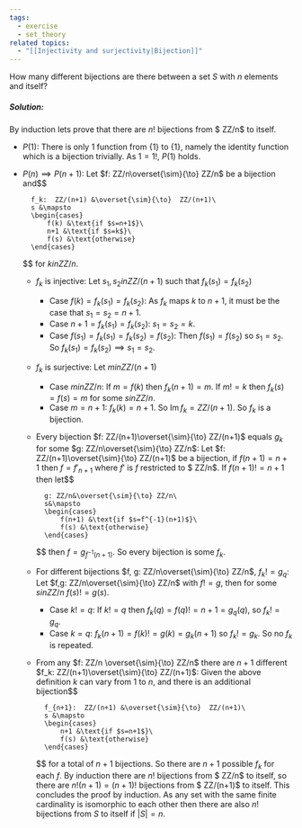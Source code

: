```yaml
---
tags:
  - exercise
  - set_theory
related topics:
  - "[[Injectivity and surjectivity|Bijection]]"
---
```

How many different bijections are there between a set $S$ with $n$ elements and itself?
##### Solution:
By induction lets prove that there are $n!$ bijections from $ ZZ/n$ to itself.
- $P(1)$:
	There is only $1$ function from $\{1\}$ to $\{1\}$, namely the identity function which is a bijection trivially. As $1=1!$, $P(1)$ holds.
- $P(n)\implies P(n+1)$:
	Let $f: ZZ/n\overset{\sim}{\to}  ZZ/n$ be a bijection and$$
	
		f_k:  ZZ/(n+1) &\overset{\sim}{\to}  ZZ/(n+1)\
		s &\mapsto
		\begin{cases}
			f(k) &\text{if $s=n+1$}\
			n+1 &\text{if $s=k$}\
			f(s) &\text{otherwise}
		\end{cases}
	
	$$
	for $k in  ZZ/n$.
	- $f_k$ is injective:
		Let $s_1, s_2 in ZZ/(n+1)$ such that $f_k(s_1)=f_k(s_2)$
		- Case $f(k)=f_k(s_1)=f_k(s_2)$:
			As $f_k$ maps $k$ to $n+1$, it must be the case that $s_1=s_2=n+1$.
		- Case $n+1=f_k(s_1)=f_k(s_2)$:
			$s_1=s_2=k$.
		- Case $f(s_1)=f_k(s_1)=f_k(s_2)=f(s_2)$:
			Then $f(s_1)=f(s_2)$ so $s_1=s_2$.
		So $f_k(s_1)=f_k(s_2)\implies s_1=s_2$.
	- $f_k$ is surjective:
		Let $m in ZZ/(n+1)$
		- Case $m in  ZZ/n$:
			If $m= f(k)$ then $f_k(n+1)=m$. If $m != k$ then $f_k(s)=f(s)=m$ for some $s in  ZZ/n$.
		- Case $m=n+1$:
			$f_k(k)=n+1$.
		So $\operatorname{Im}f_k= ZZ/(n+1)$.
	So $f_k$ is a bijection.
	- Every bijection $f: ZZ/(n+1)\overset{\sim}{\to} ZZ/(n+1)$ equals $g_k$ for some $g: ZZ/n\overset{\sim}{\to} ZZ/n$:
		Let $f: ZZ/(n+1)\overset{\sim}{\to} ZZ/(n+1)$ be a bijection, if $f(n+1)=n+1$ then $f=f'_{n+1}$ where $f'$ is $f$ restricted to $ ZZ/n$. If $f(n+1) != n+1$ then let$$
		
			g: ZZ/n&\overset{\sim}{\to} ZZ/n\
			s&\mapsto
			\begin{cases}
				f(n+1) &\text{if $s=f^{-1}(n+1)$}\
				f(s) &\text{otherwise}
			\end{cases}
		
		$$
		then $f=g_{f^{-1}(n+1)}$.
	So every bijection is some $f_k$.
	- For different bijections $f, g: ZZ/n\overset{\sim}{\to} ZZ/n$, $f_k  != g_q$:
		Let $f,g: ZZ/n\overset{\sim}{\to} ZZ/n$ with $f != g$, then for some $s in ZZ/n$ $f(s) != g(s)$.
		- Case $k != q$:
			If $k != q$ then $f_k(q)=f(q) != n+1 = g_q(q)$, so $f_k  != g_q$.
		- Case $k=q$:
			$f_k(n+1)=f(k) != g(k)=g_k(n+1)$ so $f_k  != g_k$.
	So no $f_k$ is repeated.
	- From any $f: ZZ/n \overset{\sim}{\to} ZZ/n$ there are $n+1$ different $f_k: ZZ/(n+1)\overset{\sim}{\to} ZZ/(n+1)$:
		Given the above definition $k$ can vary from $1$ to $n$, and there is an additional bijection$$
		
			f_{n+1}:  ZZ/(n+1) &\overset{\sim}{\to}  ZZ/(n+1)\
			s &\mapsto
			\begin{cases}
				n+1 &\text{if $s=n+1$}\
				f(s) &\text{otherwise}
			\end{cases}
		
		$$
		for a total of $n+1$ bijections.
	So there are $n+1$ possible $f_k$ for each $f$.
	By induction there are $n!$ bijections from $ ZZ/n$ to itself, so there are $n!(n+1)=(n+1)!$ bijections from $ ZZ/(n+1)$ to itself.
This concludes the proof by induction. As any set with the same finite cardinality is isomorphic to each other then there are also $n!$ bijections from $S$ to itself if $|S|=n$.